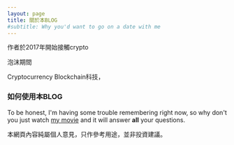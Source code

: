 ```yaml
---
layout: page
title: 關於本BLOG
#subtitle: Why you'd want to go on a date with me
---
```


作者於2017年開始接觸crypto




泡沫期間

Cryptocurrency Blockchain科技，







### 如何使用本BLOG

To be honest, I'm having some trouble remembering right now, so why don't you just watch [my movie](https://en.wikipedia.org/wiki/The_Princess_Bride_%28film%29) and it will answer **all** your questions.



本網頁內容純屬個人意見，只作參考用途，並非投資建議。
